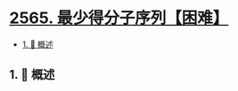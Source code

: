 # [2565. 最少得分子序列【困难】](https://github.com/tnotesjs/TNotes.leetcode/tree/main/notes/2565.%20%E6%9C%80%E5%B0%91%E5%BE%97%E5%88%86%E5%AD%90%E5%BA%8F%E5%88%97%E3%80%90%E5%9B%B0%E9%9A%BE%E3%80%91)

<!-- region:toc -->

- [1. 📝 概述](#1--概述)

<!-- endregion:toc -->

## 1. 📝 概述

